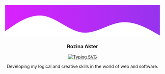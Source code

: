 <img height='100em' src='https://raw.githubusercontent.com/Rozinaranu/portfolio/main/assets/wavetop.png' />

<div align='center'>
 <h3>Rozina Akter</h3>
<a href="https://git.io/typing-svg"><img src="https://readme-typing-svg.demolab.com?font=Inter&weight=600&pause=1500&color=9733EE&vCenter=true&random=false&width=435&lines=Software+Quality+Assurance+Engineer;Ensuring+quality+for+Web+%26+Mobile+Apps" alt="Typing SVG" /></a>
 
 <p>Developing my logical and creative skills in the world of web and software.</p>
 
</div>
